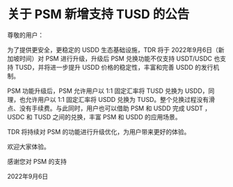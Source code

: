 # 关于 PSM 新增支持 TUSD 的公告

尊敬的用户：

&#x20;       为了提供更安全，更稳定的 USDD 生态基础设施，TDR 将于 2022年9月6日（新加坡时间）对 PSM 进行升级，升级后 PSM 兑换功能不仅支持 USDT/USDC 也支持 TUSD，并将进一步提升 USDD 价格的稳定性，丰富和完善 USDD 的发行机制。

&#x20;       PSM 功能升级后，PSM 允许用户以 1:1 固定汇率将 TUSD 兑换为 USDD，同理，也允许用户以 1:1 固定汇率将 USDD 兑换为 TUSD。整个兑换过程没有滑点、没有手续费。与此同时，用户也可以借助 PSM 和 USDD 完成 USDT ， USDC 和 TUSD 之间的兑换，丰富 PSM 和 USDD 的应用场景。

&#x20;       TDR 将持续对 PSM 的功能进行升级优化，为用户带来更好的体验。

&#x20;       欢迎大家体验。

&#x20;                                                                                                                                 感谢您对 PSM 的支持&#x20;

&#x20;                                                                                                                                             2022年9月6日
